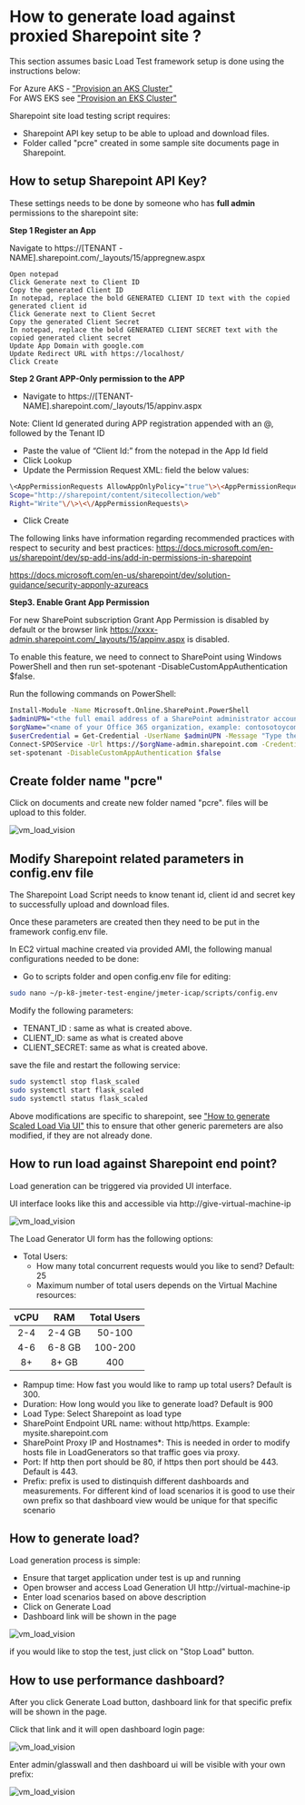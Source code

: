 # How to generate load against proxied Sharepoint site ?

This section assumes basic Load Test framework setup is done using the instructions below:

For Azure AKS - ["Provision an AKS Cluster"](../deployment/terraform/aks/README.MD)<br/>
For AWS EKS see ["Provision an EKS Cluster"](../deployment/terraform/eks/README.md)

Sharepoint site load testing script requires:
- Sharepoint API key setup to be able to upload and download files.
- Folder called "pcre" created in some sample site documents page in Sharepoint.



## How to setup Sharepoint API Key?

These settings needs to be done by someone who has **full admin** permissions to the sharepoint site:

**Step 1 Register an App**

Navigate to https://[TENANT -NAME].sharepoint.com/_layouts/15/appregnew.aspx

    Open notepad
    Click Generate next to Client ID
    Copy the generated Client ID
    In notepad, replace the bold GENERATED CLIENT ID text with the copied generated client id
    Click Generate next to Client Secret
    Copy the generated Client Secret
    In notepad, replace the bold GENERATED CLIENT SECRET text with the copied generated client secret
    Update App Domain with google.com
    Update Redirect URL with https://localhost/
    Click Create

 **Step 2 Grant APP-Only permission to the APP**

- Navigate to https://[TENANT-NAME].sharepoint.com/_layouts/15/appinv.aspx

Note: Client Id generated during APP registration appended with an @, followed by the Tenant ID

- Paste the value of “Client Id:” from the notepad in the App Id field
- Click Lookup
- Update the Permission Request XML: field the below values:
```bash
\<AppPermissionRequests AllowAppOnlyPolicy="true"\>\<AppPermissionRequest
Scope="http://sharepoint/content/sitecollection/web"
Right="Write"\/\>\<\/AppPermissionRequests\>
```
- Click Create

The following links have information regarding recommended practices with respect to security and best practices: 
https://docs.microsoft.com/en-us/sharepoint/dev/sp-add-ins/add-in-permissions-in-sharepoint

https://docs.microsoft.com/en-us/sharepoint/dev/solution-guidance/security-apponly-azureacs 

**Step3. Enable Grant App Permission**

For new SharePoint subscription Grant App Permission is disabled by default or the browser link https://xxxx-admin.sharepoint.com/_layouts/15/appinv.aspx is disabled. 

To enable this feature, we need to connect to SharePoint using Windows PowerShell and then run set-spotenant -DisableCustomAppAuthentication $false.

Run the following commands on PowerShell:

```bash
Install-Module -Name Microsoft.Online.SharePoint.PowerShell
$adminUPN="<the full email address of a SharePoint administrator account, example: jdoe@contosotoycompany.onmicrosoft.com>"
$orgName="<name of your Office 365 organization, example: contosotoycompany>"
$userCredential = Get-Credential -UserName $adminUPN -Message "Type the password."
Connect-SPOService -Url https://$orgName-admin.sharepoint.com -Credential $userCredential
set-spotenant -DisableCustomAppAuthentication $false
```
## Create folder name "pcre"

Click on documents and create new folder named "pcre". files will be upload to this folder.

![vm_load_vision](pngs/Share-Point-Folder.png)

## Modify Sharepoint related parameters in config.env file

The Sharepoint Load Script needs to know tenant id, client id and secret key to successfully upload and download files.

Once these parameters are created then they need to be put in the framework config.env file.

In EC2 virtual machine created via provided AMI, the following manual configurations needed to be done:

- Go to scripts folder and open config.env file for editing:

```bash
sudo nano ~/p-k8-jmeter-test-engine/jmeter-icap/scripts/config.env
```
 Modify the following parameters:

- TENANT_ID : same as what is created above.
- CLIENT_ID: same as what is created above
- CLIENT_SECRET: same as what is created above.

save the file and restart the following service:

```bash
sudo systemctl stop flask_scaled 
sudo systemctl start flask_scaled
sudo systemctl status flask_scaled
```
Above modifications are specific to sharepoint, see ["How to generate Scaled Load Via UI"](./How-to-generate-Scaled-Load-via-UI.md) this to ensure that other generic paremeters are also modified, if they are not already done. 

## How to run load against Sharepoint end point?

Load generation can be triggered via provided UI interface.

UI interface looks like this and accessible via http://give-virtual-machine-ip

![vm_load_vision](pngs/Share-Point-Load-UI.png)

The Load Generator UI form has the following options:

- Total Users: 
    - How many total concurrent requests would you like to send? Default: 25
    - Maximum number of total users depends on the Virtual Machine resources:

| vCPU     | RAM | Total Users    | 
| :----:   | :----:   |    :----: |
| 2-4      | 2-4 GB     | 50-100   |
| 4-6  | 6-8  GB      | 100-200| 
| 8+ | 8+  GB      | 400| 

- Rampup time: How fast you would like to ramp up total users? Default is 300.
- Duration: How long would you like to generate load? Default is 900
- Load Type: Select Sharepoint as load type
- SharePoint Endpoint URL name: without http/https. Example: mysite.sharepoint.com
- SharePoint Proxy IP and Hostnames*: This is needed in order to modify hosts file in LoadGenerators so that traffic goes via proxy. 
- Port: If http then port should be 80, if https then port should be 443. Default is 443.
- Prefix: prefix is used to distinquish different dashboards and measurements. For different kind of load scenarios it is good to use their own prefix so that dashboard view would be unique for that specific scenario

## How to generate load?

Load generation process is simple:

- Ensure that target application under test is up and running
- Open browser and access Load Generation UI http://virtual-machine-ip
- Enter load scenarios based on above description
- Click on Generate Load
- Dashboard link will be shown in the page

![vm_load_vision](pngs/Scaled-Load-UI-Dashboard-Link.png)

if you would like to stop the test, just click on "Stop Load" button.

## How to use performance dashboard?

After you click Generate Load button, dashboard link for that specific prefix will be shown in the page.

Click that link and it will open dashboard login page:

![vm_load_vision](pngs/Grafana-login.png)

Enter admin/glasswall and then dashboard ui will be visible with your own prefix:

![vm_load_vision](pngs/Share-Point-Dashboard.png)

